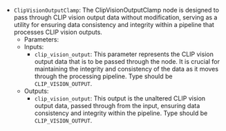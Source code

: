 - `ClipVisionOutputClamp`: The ClipVisionOutputClamp node is designed to pass through CLIP vision output data without modification, serving as a utility for ensuring data consistency and integrity within a pipeline that processes CLIP vision outputs.
    - Parameters:
    - Inputs:
        - `clip_vision_output`: This parameter represents the CLIP vision output data that is to be passed through the node. It is crucial for maintaining the integrity and consistency of the data as it moves through the processing pipeline. Type should be `CLIP_VISION_OUTPUT`.
    - Outputs:
        - `clip_vision_output`: This output is the unaltered CLIP vision output data, passed through from the input, ensuring data consistency and integrity within the pipeline. Type should be `CLIP_VISION_OUTPUT`.
